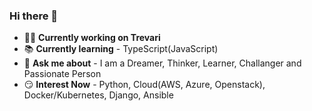 ### Hi there 👋

- 👨‍💻 **Currently working on Trevari**
- 📚 **Currently learning** - TypeScript(JavaScript)
- 💬 **Ask me about** - I am a Dreamer, Thinker, Learner, Challanger and Passionate Person
- 😏 **Interest Now** - Python, Cloud(AWS, Azure, Openstack), Docker/Kubernetes, Django, Ansible

<!--
**HyunJin-Jeong/HyunJin-Jeong** is a ✨ _special_ ✨ repository because its `README.md` (this file) appears on your GitHub profile.

Here are some ideas to get you started:

- 🌱 I’m currently learning ...
- 👯 I’m looking to collaborate on ...
- 🔭 I’m currently working on Trevari
- 🤔 I’m looking for help with ...
- 💬 Ask me about ...
- 📫 How to reach me: ...
- 😄 Pronouns: ...
- ⚡ Fun fact: ...
-->
